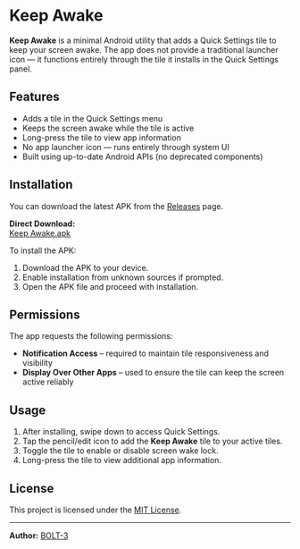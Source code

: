 # Keep Awake

**Keep Awake** is a minimal Android utility that adds a Quick Settings tile to keep your screen awake. The app does not provide a traditional launcher icon — it functions entirely through the tile it installs in the Quick Settings panel.

## Features

- Adds a tile in the Quick Settings menu
- Keeps the screen awake while the tile is active
- Long-press the tile to view app information
- No app launcher icon — runs entirely through system UI
- Built using up-to-date Android APIs (no deprecated components)

## Installation

You can download the latest APK from the [Releases](https://github.com/BOLT-3/Keep-Awake/releases) page.

**Direct Download:**  
[Keep Awake.apk](https://github.com/BOLT-3/Keep-Awake/releases/download/v1.0/Keep.Awake.apk)

To install the APK:

1. Download the APK to your device.
2. Enable installation from unknown sources if prompted.
3. Open the APK file and proceed with installation.

## Permissions

The app requests the following permissions:

- **Notification Access** – required to maintain tile responsiveness and visibility
- **Display Over Other Apps** – used to ensure the tile can keep the screen active reliably

## Usage

1. After installing, swipe down to access Quick Settings.
2. Tap the pencil/edit icon to add the **Keep Awake** tile to your active tiles.
3. Toggle the tile to enable or disable screen wake lock.
4. Long-press the tile to view additional app information.

## License

This project is licensed under the [MIT License](LICENSE).

---

**Author:** [BOLT-3](https://github.com/BOLT-3)
